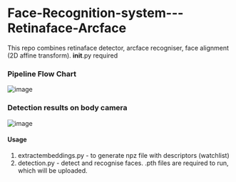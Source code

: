 # Face-Recognition-system---Retinaface-Arcface
This repo combines retinaface detector, arcface recogniser, face alignment (2D affine transform). 
__init__.py required

### Pipeline Flow Chart
![image](https://user-images.githubusercontent.com/68541043/150671652-ffc7a154-4b57-42aa-a269-16f3ff17636d.png)

### Detection results on body camera
![image](https://user-images.githubusercontent.com/68541043/150671767-62ba2627-5127-4be4-a58a-9e81a2f66e87.png)

#### Usage
1) extractembeddings.py - to generate npz file with descriptors (watchlist)
2) detection.py - detect and recognise faces.
.pth files are required to run, which will be uploaded.
